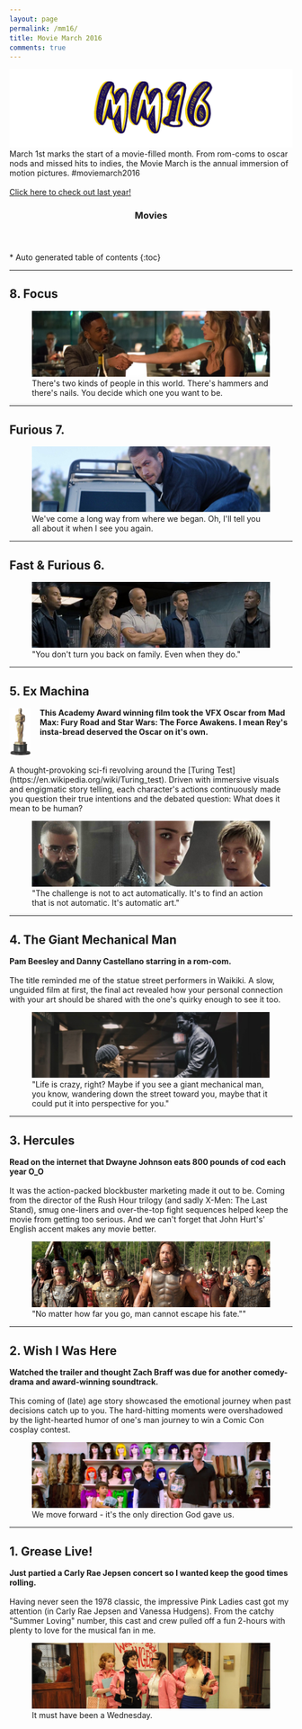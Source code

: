 ```yaml
---
layout: page
permalink: /mm16/
title: Movie March 2016
comments: true
---
```

<img src="/images/moviemarch2016/movie-march-2016-2.jpg">
March 1st marks the start of a movie-filled month. From rom-coms to oscar nods and missed hits to indies, the Movie March is the annual immersion of motion pictures. #moviemarch2016
<br><br>
<a href="/movie-march-2015">Click here to check out last year!</a> 

<section id="table-of-contents" class="toc">
  <header>
    <h3>Movies</h3>
  </header>
<div id="drawer" markdown="1">
*  Auto generated table of contents
{:toc}
</div>
</section><!-- /#table-of-contents -->

---

## 8. Focus
<figure>
<img src="/images/moviemarch2016/8-focus.jpg">
<figcaption>There's two kinds of people in this world. There's hammers and there's nails. You decide which one you want to be.
</figcaption>
</figure>



---


## Furious 7.
<figure>
<img src="/images/moviemarch2016/7-furious7.jpg">
<figcaption>We've come a long way from where we began. Oh, I'll tell you all about it when I see you again.
</figcaption>
</figure>


---


## Fast & Furious 6.
<figure>
<img src="/images/moviemarch2016/6-fast&furious6.jpg">
<figcaption>"You don't turn you back on family. Even when they do."
</figcaption>
</figure>

---


## 5. Ex Machina 
<div>
	<div><img style="float: left; margin: 0px 15px 15px 0px;"  src="/images/moviemarch2016/oscar.png"></div>
	<div><b>This Academy Award winning film took the VFX Oscar from Mad Max: Fury Road and Star Wars: The Force Awakens. I mean Rey's insta-bread deserved the Oscar on it's own.</b></div>
</div>
<br><br><br>
A thought-provoking sci-fi revolving around the [Turing Test](https://en.wikipedia.org/wiki/Turing_test). Driven with immersive visuals and engigmatic story telling, each character's actions continuously made you question their true intentions and the debated question: What does it mean to be human?
<figure>
<img src="/images/moviemarch2016/5-exmachina.jpg">
<figcaption>"The challenge is not to act automatically. It's to find an action that is not automatic. It's automatic art."
</figcaption>
</figure>

---

## 4. The Giant Mechanical Man
**Pam Beesley and Danny Castellano starring in a rom-com.**<br><br>
The title reminded me of the statue street performers in Waikiki. A slow, unguided film at first, the final act revealed how your personal connection with your art should be shared with the one's quirky enough to see it too.
<figure>
<img src="/images/moviemarch2016/4-thegiantmechanicalman.jpg">
<figcaption>"Life is crazy, right? Maybe if you see a giant mechanical man, you know, wandering down the street toward you, maybe that it could put it into perspective for you."
</figcaption>
</figure>

---

## 3. Hercules
**Read on the internet that Dwayne Johnson eats 800 pounds of cod each year O_O**<br><br>
It was the action-packed blockbuster marketing made it out to be. Coming from the director of the Rush Hour trilogy (and sadly X-Men: The Last Stand), smug one-liners and over-the-top fight sequences helped keep the movie from getting too serious. And we can't forget that John Hurt's' English accent makes any movie better.
<figure>
<img src="/images/moviemarch2016/3-hercules.jpg">
<figcaption>"No matter how far you go, man cannot escape his fate.""
</figcaption>
</figure>

---

## 2. Wish I Was Here
**Watched the trailer and thought Zach Braff was due for another comedy-drama and award-winning soundtrack.**<br><br>
This coming of (late) age story showcased the emotional journey when past decisions catch up to you. The hard-hitting moments were overshadowed by the light-hearted humor of one's man journey to win a Comic Con cosplay contest.
<figure>
<img src="/images/moviemarch2016/2-wishiwashere.jpg">
<figcaption>We move forward - it's the only direction God gave us.
</figcaption>
</figure>



---

## 1. Grease Live!
**Just partied a Carly Rae Jepsen concert so I wanted keep the good times rolling.**<br><br>
Having never seen the 1978 classic, the impressive Pink Ladies cast got my attention (in Carly Rae Jepsen and Vanessa Hudgens). From the catchy "Summer Loving" number, this cast and crew pulled off a fun 2-hours with plenty to love for the musical fan in me.
<figure>
<img src="/images/moviemarch2016/1-greaselive.jpg">
<figcaption>It must have been a Wednesday.
</figcaption>
</figure>

